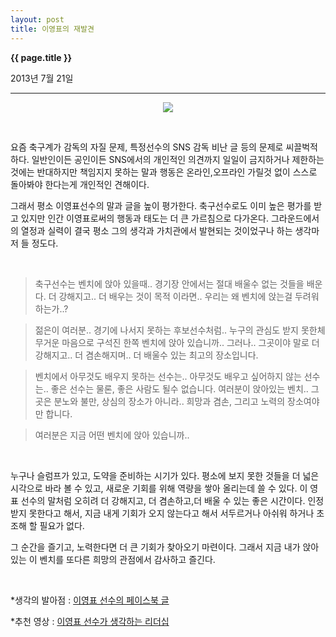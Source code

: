 ```yaml
---
layout: post
title: 이영표의 재발견
---
```


**{{ page.title }}** <p class="meta">2013년 7월 21일</p>


---
<p align=center>
<img src=http://beatshon.github.io/images/yongpyolee.jpg>
</p>
<br>

요즘 축구계가 감독의 자질 문제, 특정선수의 SNS 감독 비난 글 등의 문제로 씨끌벅적하다. 일반인이든 공인이든 SNS에서의 개인적인 의견까지 일일이 금지하거나 제한하는 것에는 반대하지만 책임지지 못하는 말과 행동은 온라인,오프라인 가릴것 없이 스스로 돌아봐야 한다는게 개인적인 견해이다.    

그래서 평소 이영표선수의 말과 글을 높이 평가한다. 축구선수로도 이미 높은 평가를 받고 있지만 인간 이영표로써의 행동과 태도는 더 큰 가르침으로 다가온다. 그라운드에서의 열정과 실력이 결국 평소 그의 생각과 가치관에서 발현되는 것이었구나 하는 생각마저 들 정도다. 

<br>

>축구선수는 벤치에 앉아 있을때.. 경기장 안에서는 절대 배울수 없는 것들을 배운다. 더 강해지고.. 더 배우는 것이 목적 이라면.. 우리는 왜 벤치에 앉는걸 두려워 하는가..?
><br>

>젊은이 여러분.. 경기에 나서지 못하는 후보선수처럼.. 누구의 관심도 받지 못한체 무거운 마음으로 구석진 한쪽 벤치에 앉아 있습니까.. 그러나.. 그곳이야 말로 더 강해지고.. 더 겸손해지며.. 더 배울수 있는 최고의 장소입니다.
><br>

>벤치에서 아무것도 배우지 못하는 선수는.. 아무것도 배우고 싶어하지 않는 선수는.. 좋은 선수는 물론, 좋은 사람도 될수 없습니다. 여러분이 앉아있는 벤치.. 그곳은 분노와 불만, 상심의 장소가 아니라.. 희망과 겸손, 그리고 노력의 장소여야만 합니다. 
><br>

>여러분은 지금 어떤 벤치에 앉아 있습니까..

<br>

누구나 슬럼프가 있고, 도약을 준비하는 시기가 있다. 평소에 보지 못한 것들을 더 넓은 시각으로 바라 볼 수 있고, 새로운 기회를 위해 역량을 쌓아 올리는데 쓸 수 있다. 이 영표 선수의 말처럼 오히려 더 강해지고, 더 겸손하고,더 배울 수 있는 좋은 시간이다. 인정받지 못한다고 해서, 지금 내게 기회가 오지 않는다고 해서 서두르거나 아쉬워 하거나 초조해 할 필요가 없다.  

그 순간을 즐기고, 노력한다면 더 큰 기회가 찾아오기 마련이다. 그래서 지금  내가 앉아있는 이 벤치를 또다른 희망의 관점에서 감사하고 즐긴다. 


<br>

*생각의 발아점 : [이영표 선수의 페이스북 글](http://on.fb.me/1aBjYWi)

*추천 영상 : [이영표 선수가 생각하는 리더십](http://www.youtube.com/embed/HxzYZbQjeVE)

<br>





